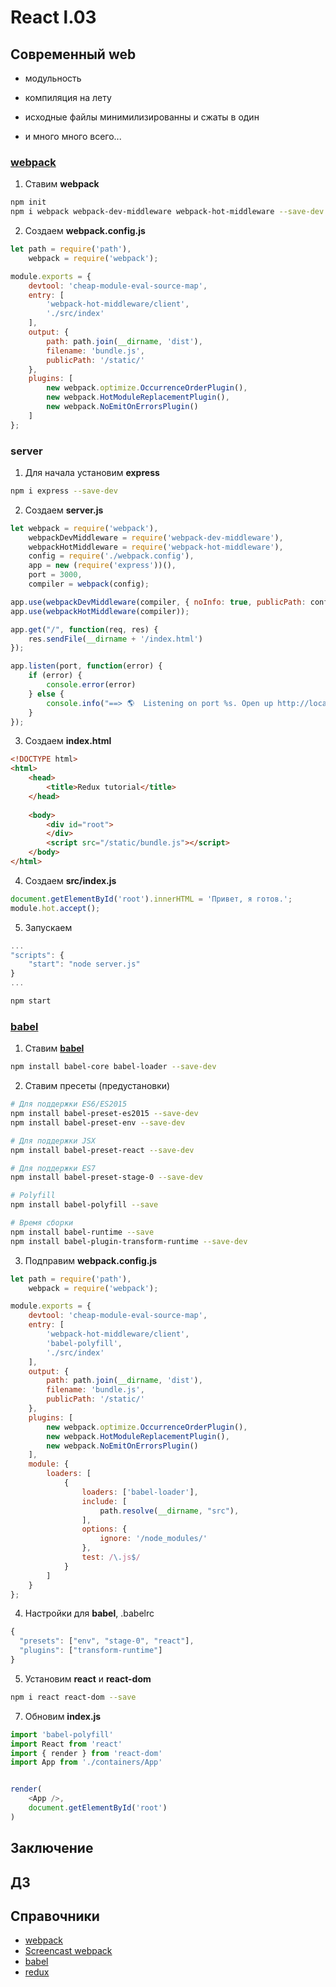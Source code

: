 # React l.03

## Современный web

- модульность

- компиляция на лету

- исходные файлы минимилизированны и сжаты в один

- и много много всего...

### [webpack](https://webpack.js.org/)

1. Ставим **webpack** <space><space>
```bash
npm init
npm i webpack webpack-dev-middleware webpack-hot-middleware --save-dev
```

2. Создаем **webpack.config.js** <space><space>
```js
let path = require('path'),
    webpack = require('webpack');

module.exports = {
    devtool: 'cheap-module-eval-source-map',
    entry: [
        'webpack-hot-middleware/client',
        './src/index'
    ],
    output: {
        path: path.join(__dirname, 'dist'),
        filename: 'bundle.js',
        publicPath: '/static/'
    },
    plugins: [
        new webpack.optimize.OccurrenceOrderPlugin(),
        new webpack.HotModuleReplacementPlugin(),
        new webpack.NoEmitOnErrorsPlugin()
    ]
};
```

### server 

1. Для начала установим **express** <space><space>
```bash
npm i express --save-dev
```

2. Создаем **server.js** <space><space>
```js
let webpack = require('webpack'),
    webpackDevMiddleware = require('webpack-dev-middleware'),
    webpackHotMiddleware = require('webpack-hot-middleware'),
    config = require('./webpack.config'),
    app = new (require('express'))(),
    port = 3000,
    compiler = webpack(config);

app.use(webpackDevMiddleware(compiler, { noInfo: true, publicPath: config.output.publicPath }));
app.use(webpackHotMiddleware(compiler));

app.get("/", function(req, res) {
    res.sendFile(__dirname + '/index.html')
});

app.listen(port, function(error) {
    if (error) {
        console.error(error)
    } else {
        console.info("==> 🌎  Listening on port %s. Open up http://localhost:%s/ in your browser.", port, port)
    }
});
```

3. Создаем **index.html** <space><space>
```html
<!DOCTYPE html>
<html>
    <head>
        <title>Redux tutorial</title>
    </head>
    
    <body>
        <div id="root">
        </div>
        <script src="/static/bundle.js"></script>
    </body>
</html>
```

4. Создаем **src/index.js** <space><space>
```js
document.getElementById('root').innerHTML = 'Привет, я готов.';
module.hot.accept();
```

5. Запускаем <space><space>
```js
...
"scripts": {
    "start": "node server.js"
}
...
```

```bash
npm start
```

### [babel](http://babeljs.io/)

1. Ставим **[babel](http://babeljs.io/)** <space><space>
```bash
npm install babel-core babel-loader --save-dev
```

2. Ставим пресеты (предустановки) <space><space>
```bash
# Для поддержки ES6/ES2015
npm install babel-preset-es2015 --save-dev
npm install babel-preset-env --save-dev

# Для поддержки JSX
npm install babel-preset-react --save-dev

# Для поддержки ES7
npm install babel-preset-stage-0 --save-dev

# Polyfill
npm install babel-polyfill --save

# Время сборки
npm install babel-runtime --save
npm install babel-plugin-transform-runtime --save-dev
```

3. Подправим **webpack.config.js**  <space><space>
```js
let path = require('path'),
    webpack = require('webpack');

module.exports = {
    devtool: 'cheap-module-eval-source-map',
    entry: [
        'webpack-hot-middleware/client',
        'babel-polyfill',
        './src/index'
    ],
    output: {
        path: path.join(__dirname, 'dist'),
        filename: 'bundle.js',
        publicPath: '/static/'
    },
    plugins: [
        new webpack.optimize.OccurrenceOrderPlugin(),
        new webpack.HotModuleReplacementPlugin(),
        new webpack.NoEmitOnErrorsPlugin()
    ],
    module: {
        loaders: [
            {
                loaders: ['babel-loader'],
                include: [
                    path.resolve(__dirname, "src"),
                ],
                options: {
                    ignore: '/node_modules/'
                },
                test: /\.js$/
            }
        ]
    }
};
```

4. Настройки для **babel**,  .babelrc <space><space>
```js
{
  "presets": ["env", "stage-0", "react"],
  "plugins": ["transform-runtime"]
}
```

5. Установим **react** и **react-dom**  <space><space>
```bash
npm i react react-dom --save
```

7. Обновим **index.js** <space><space>
```js
import 'babel-polyfill'
import React from 'react'
import { render } from 'react-dom'
import App from './containers/App'


render(
    <App />,
    document.getElementById('root')
)
```

## Заключение

## ДЗ

## Справочники
- [webpack](https://webpack.js.org/)
- [Screencast webpack](https://learn.javascript.ru/screencast/webpack)
- [babel](http://babeljs.io/)
- [redux](https://redux.js.org/index.html)